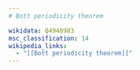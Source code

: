 ```yaml
---
# Bott periodicity theorem

wikidata: Q4948983
msc_classification: 14
wikipedia_links:
  - "[[Bott periodicity theorem]]"
---
```

